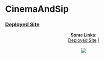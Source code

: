 # CinemaAndSip

 ### [Deployed Site](https://st12345678910.github.io/CinemaAndSip/)
<p align="center">
  <b>Some Links:</b><br>
  <a href="https://st12345678910.github.io/CinemaAndSip/">Deployed Site</a> |
  <br><br>
  <img src="http://s.4cdn.org/image/title/105.gif">
</p>

